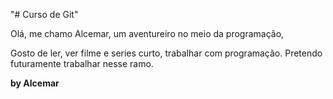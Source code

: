 "# Curso de Git" 

Olá, me chamo Alcemar, um aventureiro no meio da programação,

Gosto de ler, ver filme e series curto, trabalhar com programação.
Pretendo futuramente trabalhar nesse ramo.






______________by Alcemar______________
